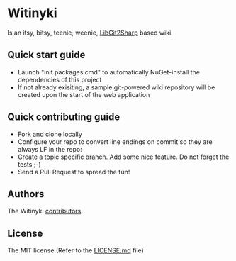 # Witinyki

Is an itsy, bitsy, teenie, weenie, [LibGit2Sharp](https://www.github.com/libgit2/libgit2sharp) based wiki.

## Quick start guide

 - Launch "init.packages.cmd" to automatically NuGet-install the dependencies of this project
 - If not already exisiting, a sample git-powered wiki repository will be created upon the start of the web application

## Quick contributing guide

 - Fork and clone locally
 - Configure your repo to convert line endings on commit so they are always LF in the repo:
 - Create a topic specific branch. Add some nice feature. Do not forget the tests ;-)
 - Send a Pull Request to spread the fun!

## Authors

The Witinyki [contributors](https://github.com/nulltoken/witinyki/contributors)

## License

The MIT license (Refer to the [LICENSE.md](https://github.com/nulltoken/witinyki/blob/master/LICENSE.md) file)
